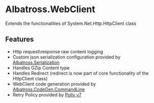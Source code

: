 # Albatross.WebClient
Extends the functionalities of System.Net.Http.HttpClient class

## Features
* Http request\response raw content logging
* Custom json serialization configuration provided by [Albatross.Serialization](../../serialization/Albatross.Serialization/)
* Handles GZip Content type
* Handles Redirect (redirect is now part of core functionality of the HttpClient class)
* WebClient code generation provided by [Albatross.CodeGen.CommandLine](../../codegen/Albatross.CodeGen.CommandLine/)
* Retry Policy provided by [Polly v7](https://github.com/App-vNext/Polly)